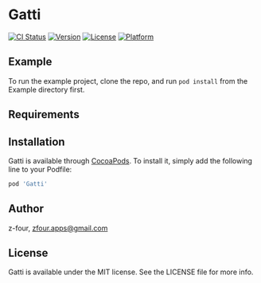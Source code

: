 # Gatti

[![CI Status](https://img.shields.io/travis/z-four/Gatti.svg?style=flat)](https://travis-ci.org/z-four/Gatti)
[![Version](https://img.shields.io/cocoapods/v/Gatti.svg?style=flat)](https://cocoapods.org/pods/Gatti)
[![License](https://img.shields.io/cocoapods/l/Gatti.svg?style=flat)](https://cocoapods.org/pods/Gatti)
[![Platform](https://img.shields.io/cocoapods/p/Gatti.svg?style=flat)](https://cocoapods.org/pods/Gatti)

## Example

To run the example project, clone the repo, and run `pod install` from the Example directory first.

## Requirements

## Installation

Gatti is available through [CocoaPods](https://cocoapods.org). To install
it, simply add the following line to your Podfile:

```ruby
pod 'Gatti'
```

## Author

z-four, zfour.apps@gmail.com

## License

Gatti is available under the MIT license. See the LICENSE file for more info.
